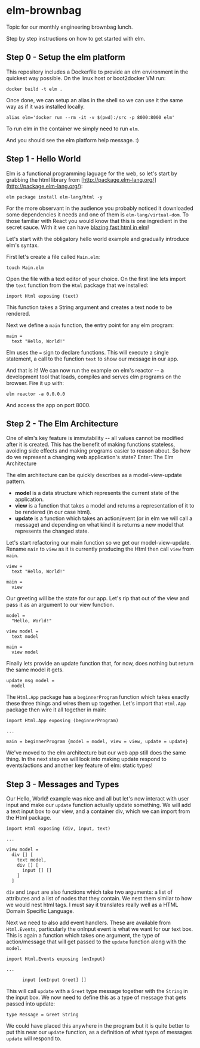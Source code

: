 # elm-brownbag

Topic for our monthly engineering brownbag lunch.

Step by step instructions on how to get started with elm.

## Step 0 - Setup the elm platform

This repository includes a Dockerfile to provide an elm environment in the quickest way possible. On the linux host or boot2docker VM run:

`docker build -t elm .`

Once done, we can setup an alias in the shell so we can use it the same way as if it was installed locally.

`alias elm='docker run --rm -it -v $(pwd):/src -p 8000:8000 elm'`

To run elm in the container we simply need to run `elm`.

And you should see the elm platform help message. :)

## Step 1 - Hello World

Elm is a functional programming laguage for the web, so let's start by grabbing the html library from [http://package.elm-lang.org/](http://package.elm-lang.org/):

`elm package install elm-lang/html -y`

For the more observant in the audience you probably noticed it downloaded some dependencies it needs and one of them is `elm-lang/virtual-dom`. To those familiar with React you would know that this is one ingredient in the secret sauce. With it we can have [blazing fast html in elm](http://elm-lang.org/blog/blazing-fast-html)!

Let's start with the obligatory hello world example and gradually introduce elm's syntax.

First let's create a file called `Main.elm`:

`touch Main.elm`

Open the file with a text editor of your choice. On the first line lets import the `text` function from the `Html` package that we installed:

`import Html exposing (text)`

This function takes a String argument and creates a text node to be rendered.

Next we define a `main` function, the entry point for any elm program:

```
main =
  text "Hello, World!"
```

Elm uses the `=` sign to declare functions. This will execute a single statement, a call to the function `text` to show our message in our app.

And that is it! We can now run the example on elm's reactor -- a development tool that loads, compiles and serves elm programs on the browser. Fire it up with:

`elm reactor -a 0.0.0.0`

And access the app on port 8000.

## Step 2 - The Elm Architecture

One of elm's key feature is immutability -- all values cannot be modified after it is created. This has the benefit of making functions stateless, avoiding side effects and making programs easier to reason about. So how do we represent a changing web application's state? Enter: The Elm Architecture

The elm architecture can be quickly describes as a model-view-update pattern.

- **model** is a data structure which represents the current state of the application.
- **view** is a function that takes a model and returns a representation of it to be rendered (in our case html).
- **update** is a function which takes an action/event (or in elm we will call a message) and depending on what kind it is returns a new model that represents the changed state.

Let's start refactoring our main function so we get our model-view-update. Rename `main` to `view` as it is currently producing the Html then call `view` from `main`.

```
view =
  text "Hello, World!"

main =
  view
```

Our greeting will be the state for our app. Let's rip that out of the view and pass it as an argument to our view function.

```
model =
  "Hello, World!"

view model =
  text model

main =
  view model
```

Finally lets provide an update function that, for now, does nothing but return the same model it gets.

```
update msg model =
  model
```

The `Html.App` package has a `beginnerProgram` function which takes exactly these three things and wires them up together. Let's import that `Html.App` package then wire it all together in main:

```
import Html.App exposing (beginnerProgram)

...

main = beginnerProgram {model = model, view = view, update = update}
```

We've moved to the elm architecture but our web app still does the same thing. In the next step we will look into making update respond to events/actions and another key feature of elm: static types!

## Step 3 - Messages and Types

Our Hello, World! example was nice and all but let's now interact with user input and make our `update` function actually update something. We will add a text input box to our view, and a container div, which we can import from the Html package.

```
import Html exposing (div, input, text)

...

view model =
  div [] [
    text model,
    div [] [
      input [] []
    ]
  ]
```

`div` and `input` are also functions which take two arguments: a list of attributes and a list of nodes that they contain. We nest them similar to how we would nest html tags. I must say it translates really well as a HTML Domain Specific Language.

Next we need to also add event handlers. These are available from `Html.Events`, particularly the onInput event is what we want for our text box. This is again a function which takes one argument, the type of action/message that will get passed to the `update` function along with the `model`.

```
import Html.Events exposing (onInput)

...

      input [onInput Greet] []

```

This will call `update` with a `Greet` type message together with the `String` in the input box. We now need to define this as a type of message that gets passed into update:

```
type Message = Greet String
```

We could have placed this anywhere  in the program but it is quite better to put this near our `update` function, as a definition of what tyeps of messages `update` will respond to.
